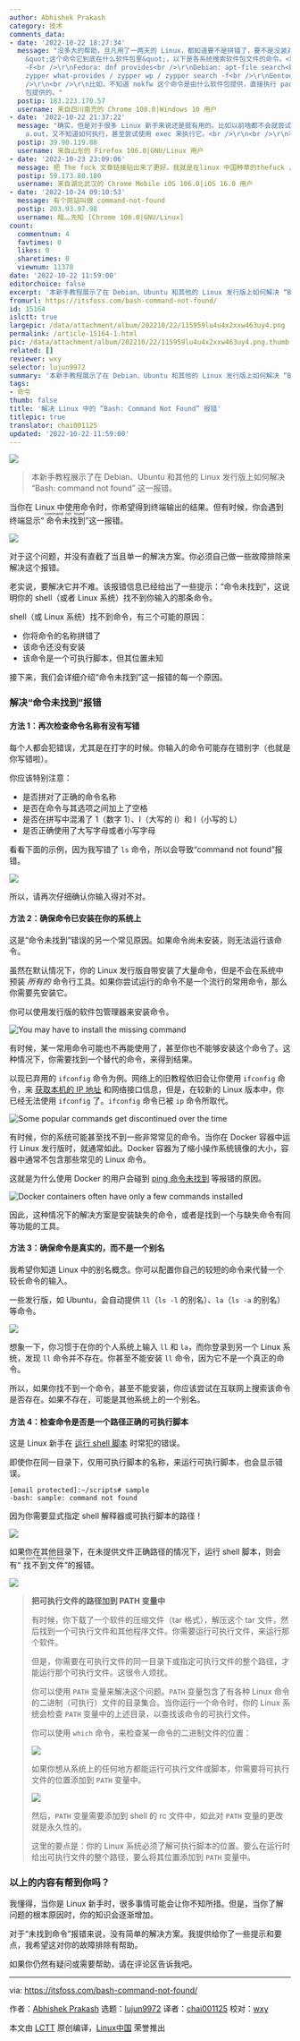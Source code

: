 ```yaml
---
author: Abhishek Prakash
category: 技术
comments_data:
- date: '2022-10-22 18:27:34'
  message: "没多大的帮助，旦凡用了一两天的 Linux，都知道要不是拼错了，要不是没装对应的软件包。<br />\r\n<br />\r\n最重要的是得知道
    &quot;这个命令它到底在什么软件包里&quot;，以下是各系统搜索软件包文件的命令。<br />\r\n<br />\r\nArch Linux: pacman
    -F<br />\r\nFedora: dnf provides<br />\r\nDebian: apt-file search<br />\r\nopenSUSE:
    zypper what-provides / zypper wp / zypper search -f<br />\r\nGentoo: equery belongs<br
    />\r\n<br />\r\n比如，不知道 nokfw 这个命令是由什么软件包提供，直接执行 pacman -F nokfw 命令，然后就知道是 bluez-utils
    包提供的。"
  postip: 183.223.170.57
  username: 来自四川南充的 Chrome 108.0|Windows 10 用户
- date: '2022-10-22 21:37:22'
  message: "确实，但是对于很多 Linux 新手来说还是挺有用的。比如以前啥都不会就尝试 WSL Ubuntu 的我，不知道 gcc -o 后头该写什么扩展名……有了缺省的
    a.out，又不知道如何执行，甚至尝试使用 exec 来执行它。<br />\r\n<br />\r\n不过 newbies，只要敢折腾，终究可以成为 dalao。"
  postip: 39.90.119.88
  username: 来自山东的 Firefox 106.0|GNU/Linux 用户
- date: '2022-10-23 23:09:06'
  message: 把 The fuck 文章链接贴出来了更好。我就是在linux 中国种草的thefuck ，打错了命令fuck下就好
  postip: 59.173.80.180
  username: 来自湖北武汉的 Chrome Mobile iOS 106.0|iOS 16.0 用户
- date: '2022-10-24 09:10:53'
  message: 有个网站叫做 command-not-found
  postip: 203.93.97.98
  username: 暗灬先知 [Chrome 106.0|GNU/Linux]
count:
  commentnum: 4
  favtimes: 0
  likes: 0
  sharetimes: 0
  viewnum: 11378
date: '2022-10-22 11:59:00'
editorchoice: false
excerpt: '本新手教程展示了在 Debian、Ubuntu 和其他的 Linux 发行版上如何解决 “Bash: command not found” 这一报错。'
fromurl: https://itsfoss.com/bash-command-not-found/
id: 15164
islctt: true
largepic: /data/attachment/album/202210/22/115959lu4u4x2xxw463uy4.png
permalink: /article-15164-1.html
pic: /data/attachment/album/202210/22/115959lu4u4x2xxw463uy4.png.thumb.jpg
related: []
reviewer: wxy
selector: lujun9972
summary: '本新手教程展示了在 Debian、Ubuntu 和其他的 Linux 发行版上如何解决 “Bash: command not found” 这一报错。'
tags:
- 命令
thumb: false
title: '解决 Linux 中的 “Bash: Command Not Found” 报错'
titlepic: true
translator: chai001125
updated: '2022-10-22 11:59:00'
---
```


![](/data/attachment/album/202210/22/115959lu4u4x2xxw463uy4.png)



> 
> 本新手教程展示了在 Debian、Ubuntu 和其他的 Linux 发行版上如何解决 “Bash: command not found” 这一报错。
> 
> 
> 


当你在 Linux 中使用命令时，你希望得到终端输出的结果。但有时候，你会遇到终端显示“<ruby> 命令未找到 <rt>  command not found </rt></ruby>”这一报错。


![](/data/attachment/album/202210/22/120000w4apebmpb46p4wpb.png)


对于这个问题，并没有直截了当且单一的解决方案。你必须自己做一些故障排除来解决这个报错。


老实说，要解决它并不难。该报错信息已经给出了一些提示：“命令未找到”，这说明你的 shell（或者 Linux 系统）找不到你输入的那条命令。


shell（或 Linux 系统）找不到命令，有三个可能的原因：


* 你将命令的名称拼错了
* 该命令还没有安装
* 该命令是一个可执行脚本，但其位置未知


接下来，我们会详细介绍“命令未找到”这一报错的每一个原因。


### 解决“命令未找到”报错


#### 方法 1：再次检查命令名称有没有写错


每个人都会犯错误，尤其是在打字的时候。你输入的命令可能存在错别字（也就是你写错啦）。


你应该特别注意：


* 是否拼对了正确的命令名称
* 是否在命令与其选项之间加上了空格
* 是否在拼写中混淆了 1（数字 1）、I（大写的 i）和 l（小写的 L）
* 是否正确使用了大写字母或者小写字母


看看下面的示例，因为我写错了 `ls` 命令，所以会导致“command not found”报错。


![](/data/attachment/album/202210/22/120000i1ku6nulfr7ld5u5.png)


所以，请再次仔细确认你输入得对不对。


#### 方法 2：确保命令已安装在你的系统上


这是“命令未找到”错误的另一个常见原因。如果命令尚未安装，则无法运行该命令。


虽然在默认情况下，你的 Linux 发行版自带安装了大量命令，但是不会在系统中预装 *所有的* 命令行工具。如果你尝试运行的命令不是一个流行的常用命令，那么你需要先安装它。


你可以使用发行版的软件包管理器来安装命令。


![You may have to install the missing command](/data/attachment/album/202210/22/120001ymozzbgu42n94noo.png)


有时候，某一常用命令可能也不再能使用了，甚至你也不能够安装这个命令了。这种情况下，你需要找到一个替代的命令，来得到结果。


以现已弃用的 `ifconfig` 命令为例。网络上的旧教程依旧会让你使用 `ifconfig` 命令，来 [获取本机的 IP 地址](https://itsfoss.com/check-ip-address-ubuntu/) 和网络接口信息，但是，在较新的 Linux 版本中，你已经无法使用 `ifconfig` 了。`ifconfig` 命令已被 `ip` 命令所取代。


![Some popular commands get discontinued over the time](/data/attachment/album/202210/22/120000w4apebmpb46p4wpb.png)


有时候，你的系统可能甚至找不到一些非常常见的命令。当你在 Docker 容器中运行 Linux 发行版时，就通常如此。Docker 容器为了缩小操作系统镜像的大小，容器中通常不包含那些常见的 Linux 命令。


这就是为什么使用 Docker 的用户会碰到 [ping 命令未找到](https://linuxhandbook.com/ping-command-ubuntu/) 等报错的原因。


![Docker containers often have only a few commands installed](/data/attachment/album/202210/22/120002ha9q65e8w93nz0q3.png)


因此，这种情况下的解决方案是安装缺失的命令，或者是找到一个与缺失命令有同等功能的工具。


#### 方法 3：确保命令是真实的，而不是一个别名


我希望你知道 Linux 中的别名概念。你可以配置你自己的较短的命令来代替一个较长命令的输入。


一些发行版，如 Ubuntu，会自动提供 `ll`（`ls -l` 的别名）、`la`（`ls -a` 的别名）等命令。


![](/data/attachment/album/202210/22/120445dd3owrlatzvozvrv.png)


想象一下，你习惯于在你的个人系统上输入 `ll` 和 `la`，而你登录到另一个 Linux 系统，发现 `ll` 命令并不存在。你甚至不能安装 `ll` 命令，因为它不是一个真正的命令。


所以，如果你找不到一个命令，甚至不能安装，你应该尝试在互联网上搜索该命令是否存在。如果不存在，可能是其他系统上的一个别名。


#### 方法 4：检查命令是否是一个路径正确的可执行脚本


这是 Linux 新手在 [运行 shell 脚本](https://itsfoss.com/run-shell-script-linux/) 时常犯的错误。


即使你在同一目录下，仅用可执行脚本的名称，来运行可执行脚本，也会显示错误。



```
[email protected]:~/scripts# sample
-bash: sample: command not found

```

因为你需要显式指定 shell 解释器或可执行脚本的路径！


![](/data/attachment/album/202210/22/120002alymaxlvzoag9zhx.png)


如果你在其他目录下，在未提供文件正确路径的情况下，运行 shell 脚本，则会有“<ruby> 找不到文件 <rt>  no such file or directory </rt></ruby>”的报错。


![](/data/attachment/album/202210/22/120003t505wemt5nn3tt3a.png)



> 
> **把可执行文件的路径加到 PATH 变量中**
> 
> 
> 有时候，你下载了一个软件的压缩文件（tar 格式），解压这个 tar 文件，然后找到一个可执行文件和其他程序文件。你需要运行可执行文件，来运行那个软件。
> 
> 
> 但是，你需要在可执行文件的同一目录下或指定可执行文件的整个路径，才能运行那个可执行文件。这很令人烦扰。
> 
> 
> 你可以使用 `PATH` 变量来解决这个问题。`PATH` 变量包含了有各种 Linux 命令的二进制（可执行）文件的目录集合。当你运行一个命令时，你的 Linux 系统会检查 `PATH` 变量中的上述目录，以查找该命令的可执行文件。
> 
> 
> 你可以使用 `which` 命令，来检查某一命令的二进制文件的位置：
> 
> 
> ![](/data/attachment/album/202210/22/120004giprujgo1b51injj.png)
> 
> 
> 如果你想从系统上的任何地方都能运行可执行文件或脚本，你需要将可执行文件的位置添加到 `PATH` 变量中。
> 
> 
> ![](/data/attachment/album/202210/22/120004zzzk61fv0fqvfq1b.png)
> 
> 
> 然后，`PATH` 变量需要添加到 shell 的 rc 文件中，如此对 `PATH` 变量的更改就是永久性的。
> 
> 
> 这里的要点是：你的 Linux 系统必须了解可执行脚本的位置。要么在运行时给出可执行文件的整个路径，要么将其位置添加到 `PATH` 变量中。
> 
> 
> 


### 以上的内容有帮到你吗？


我懂得，当你是 Linux 新手时，很多事情可能会让你不知所措。但是，当你了解问题的根本原因时，你的知识会逐渐增加。


对于“未找到命令”报错来说，没有简单的解决方案。我提供给你了一些提示和要点，我希望这对你的故障排除有帮助。


如果你仍然有疑问或需要帮助，请在评论区告诉我吧。




---


via: <https://itsfoss.com/bash-command-not-found/>


作者：[Abhishek Prakash](https://itsfoss.com/author/abhishek/) 选题：[lujun9972](https://github.com/lujun9972) 译者：[chai001125](https://github.com/chai001125) 校对：[wxy](https://github.com/wxy)


本文由 [LCTT](https://github.com/LCTT/TranslateProject) 原创编译，[Linux中国](https://linux.cn/) 荣誉推出